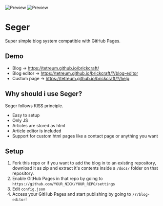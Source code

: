 ![Preview](https://i.imgur.com/w9XySlH.png "Preview")
![Preview](https://i.imgur.com/TZEuFhO.png "Editor preview")

# Seger

Super simple blog system compatible with GitHub Pages.

## Demo

- Blog -> https://tetreum.github.io/brickcraft/
- Blog editor -> https://tetreum.github.io/brickcraft/?/blog-editor
- Custom page -> https://tetreum.github.io/brickcraft/?/help


## Why should i use Seger?

Seger follows KISS principle.

- Easy to setup
- Only JS
- Articles are stored as html
- Article editor is included
- Support for custom html pages like a contact page or anything you want


## Setup

1. Fork this repo or if you want to add the blog in to an existing repository, download it as zip and extract it's contents inside a `/docs/` folder on that repository.
2. Enable GitHub Pages in that repo by going to `https://github.com/YOUR_NICK/YOUR_REPO/settings`
2. Edit `config.json`
3. Access your GitHub Pages and start publishing by going to `/?/blog-editor`!

